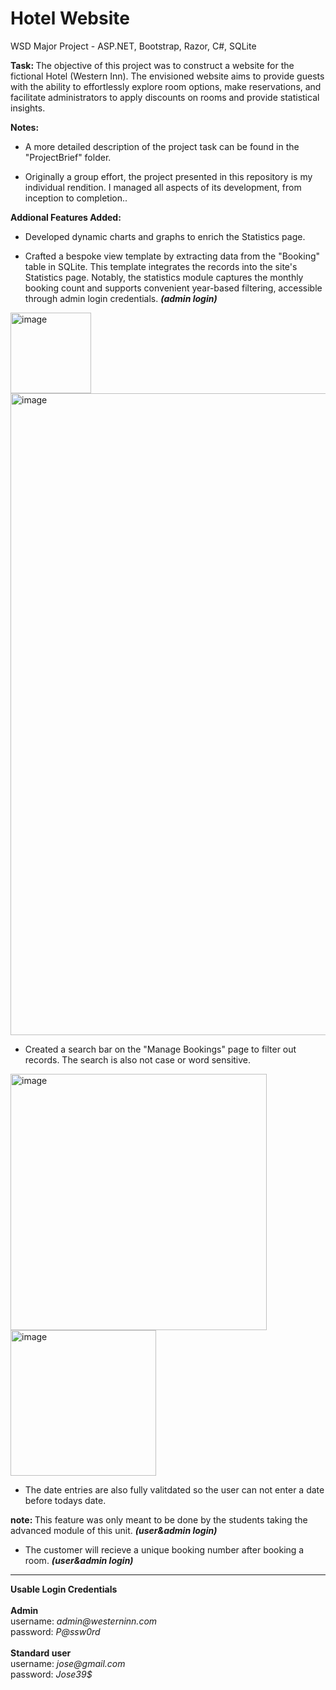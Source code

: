 # Hotel Website
WSD Major Project - ASP.NET, Bootstrap, Razor, C#, SQLite

<strong>Task: </strong> The objective of this project was to construct a website for the fictional Hotel (Western Inn). The envisioned website aims to provide guests with the ability to effortlessly explore room options, make reservations, and facilitate administrators to apply discounts on rooms and provide statistical insights.

<strong>Notes:</strong>

- A more detailed description of the project task can be found in the "ProjectBrief" folder.

- Originally a group effort, the project presented in this repository is my individual rendition. I managed all aspects of its development, from inception to completion..
  
<strong>Addional Features Added:</strong>

- Developed dynamic charts and graphs to enrich the Statistics page.

- Crafted a bespoke view template by extracting data from the "Booking" table in SQLite. This template integrates the records into the site's Statistics page. Notably, the statistics module captures the monthly booking count and supports convenient year-based filtering, accessible through admin login credentials.  <strong><i>(admin login)</i></strong>

<img width="129" alt="image" src="https://user-images.githubusercontent.com/103421610/201463177-b0ad7097-b338-4304-a199-b74dfe35e351.png">

<img width="1027" alt="image" src="https://user-images.githubusercontent.com/103421610/201462999-a5020087-05cb-4bd7-a6f0-e78d90fe4b7d.png">

- Created a search bar on the "Manage Bookings" page to filter out records. The search is also not case or word sensitive.

<img width="410" alt="image" src="https://user-images.githubusercontent.com/103421610/201464621-faa7ebc2-f542-47cc-9a1d-399ce9dc57b4.png">

<img width="233" alt="image" src="https://user-images.githubusercontent.com/103421610/201544744-dd2605e8-22fb-4500-b0fb-c0ec1f8db334.png">

- The date entries are also fully valitdated so the user can not enter a date before todays date. 
 
<strong>note: </strong>This feature was only meant to be done by the students taking the advanced module of this unit. <strong><i>(user&admin login)</i></strong>

- The customer will recieve a unique booking number after booking a room. <strong><i>(user&admin login)</i></strong>

<hr/>
 <strong>Usable Login Credentials</strong>
 <br>
 <br>
 <strong>Admin</strong>
 <div>username: <i>admin@westerninn.com</i></div>
 <div>password: <i>P@ssw0rd</i></div>
 <br>
 <strong>Standard user</strong>
 <div>username: <i>jose@gmail.com</i></div>
 <div>password: <i>Jose39$</i></div>

